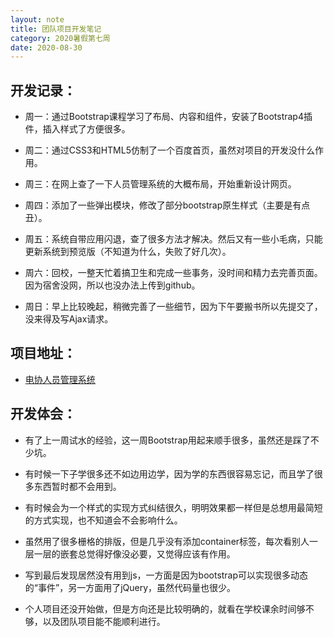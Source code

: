 ```yaml
---
layout: note
title: 团队项目开发笔记
category: 2020暑假第七周
date: 2020-08-30
---
```


## 开发记录：
* 周一：通过Bootstrap课程学习了布局、内容和组件，安装了Bootstrap4插件，插入样式了方便很多。

* 周二：通过CSS3和HTML5仿制了一个百度首页，虽然对项目的开发没什么作用。
* 周三：在网上查了一下人员管理系统的大概布局，开始重新设计网页。
* 周四：添加了一些弹出模块，修改了部分bootstrap原生样式（主要是有点丑）。
* 周五：系统自带应用闪退，查了很多方法才解决。然后又有一些小毛病，只能更新系统到预览版（不知道为什么，失败了好几次）。
* 周六：回校，一整天忙着搞卫生和完成一些事务，没时间和精力去完善页面。因为宿舍没网，所以也没办法上传到github。
* 周日：早上比较晚起，稍微完善了一些细节，因为下午要搬书所以先提交了，没来得及写Ajax请求。

## 项目地址：
* [电协人员管理系统](https://github.com/1184197761/ELC-Personal-management-system)

## 开发体会：
* 有了上一周试水的经验，这一周Bootstrap用起来顺手很多，虽然还是踩了不少坑。

* 有时候一下子学很多还不如边用边学，因为学的东西很容易忘记，而且学了很多东西暂时都不会用到。
* 有时候会为一个样式的实现方式纠结很久，明明效果都一样但是总想用最简短的方式实现，也不知道会不会影响什么。
* 虽然用了很多栅格的排版，但是几乎没有添加container标签，每次看别人一层一层的嵌套总觉得好像没必要，又觉得应该有作用。
* 写到最后发现居然没有用到js，一方面是因为bootstrap可以实现很多动态的“事件”，另一方面用了jQuery，虽然代码量也很少。
* 个人项目还没开始做，但是方向还是比较明确的，就看在学校课余时间够不够，以及团队项目能不能顺利进行。